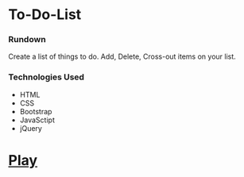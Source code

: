 # To-Do-List

### Rundown

Create a list of things to do. Add, Delete, Cross-out items on your list.

### Technologies Used

- HTML
- CSS
- Bootstrap
- JavaSctipt
- jQuery

# [Play](https://codeycsm.github.io/To-Do-List/)
